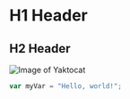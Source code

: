  # H1 Header
## H2 Header

![Image of Yaktocat](https://octodex.github.com/images/yaktocat.png)

``` javascript
var myVar = "Hello, world!";
```
